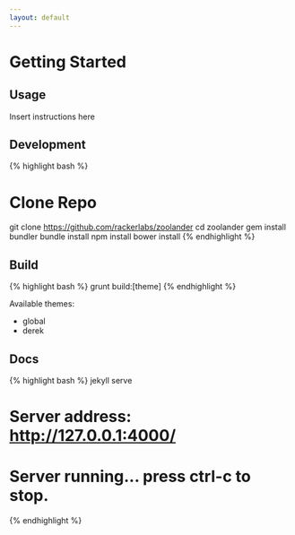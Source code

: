 ```yaml
---
layout: default
---
```


# Getting Started

## Usage

Insert instructions here

## Development

{% highlight bash %}
# Clone Repo
git clone https://github.com/rackerlabs/zoolander
cd zoolander
gem install bundler
bundle install
npm install
bower install
{% endhighlight %}


## Build

{% highlight bash %}
grunt build:[theme]
{% endhighlight %}

Available themes:

* global
* derek

## Docs

{% highlight bash %}
jekyll serve
#   Server address: http://127.0.0.1:4000/
#   Server running... press ctrl-c to stop.
{% endhighlight %}
